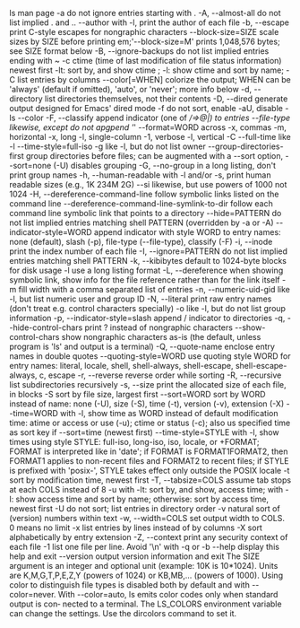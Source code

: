  ls man page
-a    do not ignore entries starting with .
-A, --almost-all     do not list implied . and ..
    --author with -l, print the author of each file
-b, --escape               print C-style escapes for nongraphic characters
    --block-size=SIZE      scale sizes by SIZE before printing em;'--block-size=M' prints 1,048,576 bytes; see SIZE format below
-B, --ignore-backups       do not list implied entries ending with ~
-c    ctime (time of last modification of file status information) newest first
      -lt:  sort by, and show ctime  ;
      -l:   show ctime and sort by name;
-C     list entries by columns
    --color[=WHEN]   colorize the output; WHEN can be 'always' (default if omitted), 'auto', or 'never'; more info below
-d, --directory list directories themselves, not their contents
-D, --dired generate output designed for Emacs' dired mode
-f    do not sort, enable -aU, disable -ls --color
-F, --classify append indicator (one of */=>@|) to entries
    --file-type  likewise, except do not apgpend '*'
    --format=WORD across -x, commas -m, horizontal -x, long -l, single-column -1, verbose -l, vertical -C
    --full-time  like -l --time-style=full-iso
-g    like -l, but do not list owner
    --group-directories-first group directories before files;  can be augmented with a
        --sort option,
        --sort=none (-U) disables grouping
-G, --no-group in a long listing, don't print group names
-h, --human-readable  with -l and/or -s, print human readable sizes (e.g., 1K 234M 2G)
    --si                        likewise, but use powers of 1000 not 1024
-H, --dereference-command-line  follow symbolic links listed on the command line
    --dereference-command-line-symlink-to-dir follow each command line symbolic link that points to a directory
    --hide=PATTERN      do not list implied entries matching shell PATTERN (overridden by -a or -A)
    --indicator-style=WORD  append indicator with style WORD to entry names: none (default), slash (-p), file-type (--file-type), classify (-F)
-i, --inode print the index number of each file
-I, --ignore=PATTERN do not list implied entries matching shell PATTERN
-k, --kibibytes  default to 1024-byte blocks for disk usage
-l    use a long listing format
-L, --dereference   when showing symbolic link, show info for the file reference rather than for the link itself
-m    fill width with a comma separated list of entries
-n, --numeric-uid-gid           like -l, but list numeric user and group ID
-N, --literal                   print raw entry names (don't treat e.g. control characters specially)
-o    like -l,                  but do not list group information
-p, --indicator-style=slash     append / indicator to directories
-q, --hide-control-chars print ? instead of nongraphic characters
    --show-control-chars         show nongraphic characters as-is (the default, unless program is 'ls' and output is a terminal)
-Q, --quote-name                 enclose entry names in double quotes
    --quoting-style=WORD         use quoting style WORD for entry names: literal, locale, shell, shell-always, shell-escape, shell-escape-always, c,  escape
-r, --reverse       reverse order while sorting
-R, --recursive     list subdirectories recursively
-s, --size          print the allocated size of each file, in blocks
-S    sort by file size, largest first
    --sort=WORD     sort by WORD instead of name: none (-U), size (-S), time (-t), version (-v), extension (-X)
    --time=WORD     with -l, show time as WORD instead of default modification time: atime or access or use (-u); ctime or status (-c); also  us specified  time  as  sort  key  if
    --sort=time (newest first)
    --time-style=STYLE  with  -l,  show times using style STYLE: full-iso, long-iso, iso, locale, or +FORMAT; FORMAT is interpreted like in 'date'; if FORMAT is FORMAT1<newline>FORMAT2,
            then FORMAT1 applies to non-recent files and FORMAT2 to recent files; if STYLE is prefixed with 'posix-', STYLE takes effect only outside the POSIX locale
-t     sort by modification time, newest first
-T, --tabsize=COLS             assume tab stops at each COLS instead of 8
-u     with -lt: sort by, and show, access time; with -l: show access time and sort by name; otherwise: sort by access time, newest first
-U     do not sort; list entries in directory order
-v     natural sort of (version) numbers within text
-w, --width=COLS set output width to COLS.  0 means no limit
-x     list entries by lines instead of by columns
-X     sort alphabetically by entry extension
-Z, --context       print any security context of each file
-1    list one file per line.  Avoid '\n' with -q or -b
--help display this help and exit
--version
                 output version information and exit
          The SIZE argument is an integer and optional unit (example: 10K is 10*1024).  Units are K,M,G,T,P,E,Z,Y (powers of 1024) or KB,MB,... (powers of 1000).
          Using color to distinguish file types is disabled both by default and with --color=never.  With --color=auto, ls emits color codes only when  standard  output  is  con‐
          nected to a terminal.  The LS_COLORS environment variable can change the settings.  Use the dircolors command to set it.
